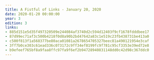 ```yaml
---
title: A Fistful of Links - January 20, 2020
date: 2020-01-20 00:00:00
year: 3
edition: 3
links:
- 885d151e5d35f497320509e244084af3740d2c594d12403f9cf1678fdddbee17
- 87d99ec71af3c500b4218f0d8a90b2bd47642a83c1e519c23fb438731be413a0
- c500f813f1a568377be80aca01081a2678654705327beec81a490121954e3caf
- 3ff7b0ce303c61ead336c073172c9ff34ef8199fc9f781c95cf3353e39ed72e8
- b9efeef765bf8a9faa8ffc97fa9f6ef2b94728940831148dd0c42d98c367ddc0
---
```

